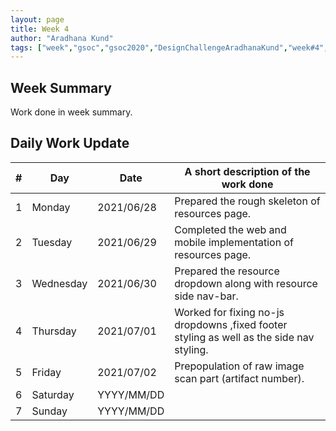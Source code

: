 ```yaml
---
layout: page
title: Week 4
author: "Aradhana Kund"
tags: ["week","gsoc","gsoc2020","DesignChallengeAradhanaKund","week#4","eval#1"]
---
```


## Week Summary

 
Work done in week summary.

## Daily Work Update

|\#|Day|Date|A short description of the work done|  
|---	|---	|---	|---	|  
|1   	| Monday 	|   2021/06/28	| Prepared the rough skeleton of resources page. |  
|2   	| Tuesday  	|   2021/06/29	| Completed the web and mobile implementation of resources page.	|  
|3   	| Wednesday  	|  2021/06/30 	| Prepared the resource dropdown along with resource side nav-bar. |  
|4   	| Thursday  	|   2021/07/01	| Worked for fixing no-js dropdowns ,fixed footer styling as well as the side nav styling. |  
|5   	| Friday  	|   2021/07/02	| Prepopulation of raw image scan part (artifact number). |  
|6   	| Saturday  	|   YYYY/MM/DD	| 	|  
|7   	| Sunday  	|   YYYY/MM/DD	|  |  
